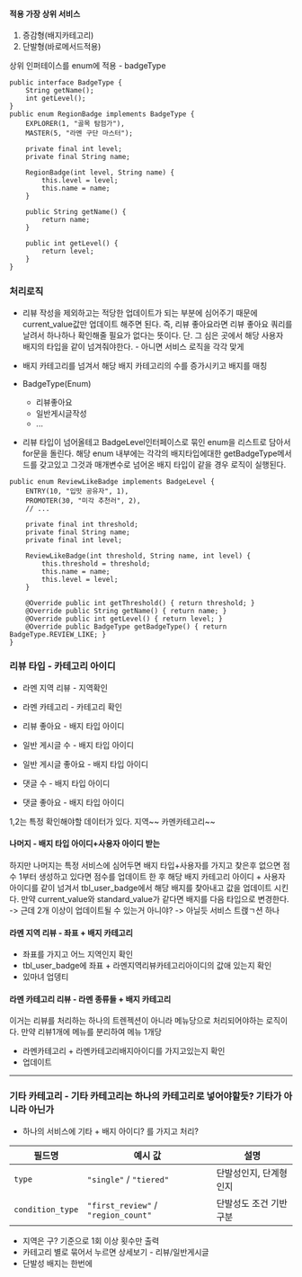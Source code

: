 
#### 적용 가장 상위 서비스
1. 증감형(배지카테고리)
2. 단발형(바로메서드적용)

상위 인퍼테이스를 enum에 적용 - badgeType
```
public interface BadgeType {
    String getName();
    int getLevel();
}
public enum RegionBadge implements BadgeType {
    EXPLORER(1, "골목 탐험가"),
    MASTER(5, "라멘 구단 마스터");

    private final int level;
    private final String name;

    RegionBadge(int level, String name) {
        this.level = level;
        this.name = name;
    }

    public String getName() {
        return name;
    }

    public int getLevel() {
        return level;
    }
}

```

### 처리로직
- 리뷰 작성을 제외하고는 적당한 업데이트가 되는 부분에 심어주기 때문에 current_value값만 업데이트 해주면 된다. 즉, 리뷰 좋아요라면 리뷰 좋아요 쿼리를 날려서 하나하나 확인해줄 필요가 없다는 뜻이다. 단. 그 심은 곳에서 해당 사용자 배지의 타입을 같이 넘겨줘야한다. - 아니면 서비스 로직을 각각 맞게
- 배지 카테고리를 넘겨서 해당 배지 카테고리의 수를 증가시키고 배지를 매칭

- BadgeType(Enum)
	- 리뷰좋아요
	- 일반게시글작성
	- ...
- 리뷰 타입이 넘어올테고 BadgeLevel인터페이스로 묶인 enum을 리스트로 담아서 for문을 돌린다. 해당 enum 내부에는 각각의 배지타입에대한 getBadgeType메서드를 갖고있고 그것과 매개변수로 넘어온 배지 타입이 같을 경우 로직이 실행된다.
```
public enum ReviewLikeBadge implements BadgeLevel {
    ENTRY(10, "입맛 공유자", 1),
    PROMOTER(30, "미각 추천러", 2),
    // ...

    private final int threshold;
    private final String name;
    private final int level;

    ReviewLikeBadge(int threshold, String name, int level) {
        this.threshold = threshold;
        this.name = name;
        this.level = level;
    }

    @Override public int getThreshold() { return threshold; }
    @Override public String getName() { return name; }
    @Override public int getLevel() { return level; }
    @Override public BadgeType getBadgeType() { return BadgeType.REVIEW_LIKE; }
}

```

### 리뷰 타입 - 카테고리 아이디
- 라멘 지역 리뷰 - 지역확인
- 라멘 카테고리 - 카테고리 확인

- 리뷰 좋아요 - 배지 타입 아이디
- 일반 게시글 수 - 배지 타입 아이디
- 일반 게시글 좋아요 - 배지 타입 아이디
- 댓글 수 - 배지 타입 아이디
- 댓글 좋아요 - 배지 타입 아이디

1,2는 특정 확인해야할 데이터가 있다. 지역~~ 카멘카테고리~~

#### 나머지 - 배지 타입 아이디+사용자 아이디 받는
하지만 나머지는 특정 서비스에 심어두면 배지 타입+사용자를 가지고 찾은후 없으면 점수 1부터 생성하고 있다면 점수를 업데이트 한 후
해당 배지 카테고리 아이디 + 사용자 아이디를 같이 넘겨서 tbl_user_badge에서 해당 배지를 찾아내고 값을 업데이트 시킨다. 만약 current_value와 standard_value가 같다면 배지를 다음 타입으로 변경한다. 
-> 근데 2개 이상이 업데이트될 수 있는거 아니야? -> 아닐듯 서비스 트랝ㄱ션 하나

#### 라멘 지역 리뷰 - 좌표 + 배지 카테고리
- 좌표를 가지고 어느 지역인지 확인
- tbl_user_badge에 좌표 + 라멘지역리뷰카테고리아이디의 값애 있는지 확인
- 있마녀 업뎅티

#### 라멘 카테고리 리뷰 - 라멘 종류들 + 배지 카테고리
이거는 리뷰를 처리하는 하나의 트렌젝션이 아니라 메뉴당으로 처리되어야하는 로직이다.
만약 리뷰1개에 메뉴를 분리하여
메뉴 1개당
- 라멘카테고리 + 라멘카테고리배지아이디를 가지고있는지 확인
- 업데이트

----
### 기타 카테고리 - 기타 카테고리는 하나의 카테고리로 넣어야할듯? 기타가 아니라 아닌가 

- 하나의 서비스에 기타 + 배지 아이디? 를 가지고 처리?

| 필드명              | 예시 값                                | 설명            |
| ---------------- | ----------------------------------- | ------------- |
| `type`           | `"single"` / `"tiered"`             | 단발성인지, 단계형인지  |
| `condition_type` | `"first_review"` / `"region_count"` | 단발성도 조건 기반 구분 |

- 지역은 구? 기준으로 1회 이상 횟수만 출력
- 카테고리 별로 묶어서 누르면 상세보기 - 리뷰/일반게시글
- 단발성 배지는 한번에